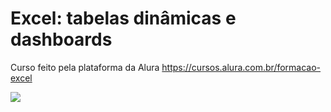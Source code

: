 # Excel: tabelas dinâmicas e dashboards
 Curso feito pela plataforma da Alura <https://cursos.alura.com.br/formacao-excel>

![](https://github.com/paulo-emilio/Formacao-Excel-Alura/blob/main/Excel%20-%20tabelas%20dinamicas%20e%20dashboards/prints/Dashboard.png)
